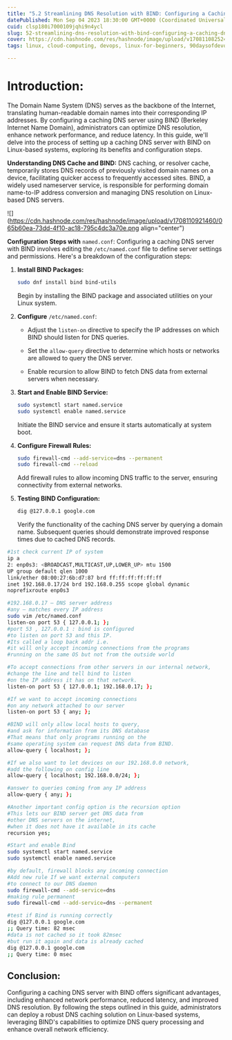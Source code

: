 ```yaml
---
title: "5.2 Streamlining DNS Resolution with BIND: Configuring a Caching DNS Server"
datePublished: Mon Sep 04 2023 18:30:00 GMT+0000 (Coordinated Universal Time)
cuid: clsp180i7000109jqhi9n4ycl
slug: 52-streamlining-dns-resolution-with-bind-configuring-a-caching-dns-server
cover: https://cdn.hashnode.com/res/hashnode/image/upload/v1708110825245/0e772b6a-b846-4e70-9e89-6ccdfb3457dc.png
tags: linux, cloud-computing, devops, linux-for-beginners, 90daysofdevops, shubhamlondhe, trainwithshubham

---
```


# **Introduction:**

The Domain Name System (DNS) serves as the backbone of the Internet, translating human-readable domain names into their corresponding IP addresses. By configuring a caching DNS server using BIND (Berkeley Internet Name Domain), administrators can optimize DNS resolution, enhance network performance, and reduce latency. In this guide, we'll delve into the process of setting up a caching DNS server with BIND on Linux-based systems, exploring its benefits and configuration steps.

**Understanding DNS Cache and BIND:** DNS caching, or resolver cache, temporarily stores DNS records of previously visited domain names on a device, facilitating quicker access to frequently accessed sites. BIND, a widely used nameserver service, is responsible for performing domain name-to-IP address conversion and managing DNS resolution on Linux-based DNS servers.

![](https://cdn.hashnode.com/res/hashnode/image/upload/v1708110921460/065b60ea-73dd-4f10-ac18-795c4dc3a70e.png align="center")

**Configuration Steps with** `named.conf`: Configuring a caching DNS server with BIND involves editing the `/etc/named.conf` file to define server settings and permissions. Here's a breakdown of the configuration steps:

1. **Install BIND Packages:**
    
    ```bash
    sudo dnf install bind bind-utils
    ```
    
    Begin by installing the BIND package and associated utilities on your Linux system.
    
2. **Configure** `/etc/named.conf`:
    
    * Adjust the `listen-on` directive to specify the IP addresses on which BIND should listen for DNS queries.
        
    * Set the `allow-query` directive to determine which hosts or networks are allowed to query the DNS server.
        
    * Enable recursion to allow BIND to fetch DNS data from external servers when necessary.
        
3. **Start and Enable BIND Service:**
    
    ```bash
    sudo systemctl start named.service
    sudo systemctl enable named.service
    ```
    
    Initiate the BIND service and ensure it starts automatically at system boot.
    
4. **Configure Firewall Rules:**
    
    ```bash
    sudo firewall-cmd --add-service=dns --permanent
    sudo firewall-cmd --reload
    ```
    
    Add firewall rules to allow incoming DNS traffic to the server, ensuring connectivity from external networks.
    
5. **Testing BIND Configuration:**
    
    ```bash
    dig @127.0.0.1 google.com
    ```
    
    Verify the functionality of the caching DNS server by querying a domain name. Subsequent queries should demonstrate improved response times due to cached DNS records.
    

```bash
#1st check current IP of system
ip a
2: enp0s3: <BROADCAST,MULTICAST,UP,LOWER_UP> mtu 1500
UP group default qlen 1000
link/ether 08:00:27:6b:d7:87 brd ff:ff:ff:ff:ff:ff
inet 192.168.0.17/24 brd 192.168.0.255 scope global dynamic
noprefixroute enp0s3

#192.168.0.17 – DNS server address
#any – matches every IP address
sudo vim /etc/named.conf
listen-on port 53 { 127.0.0.1; };
#port 53 , 127.0.0.1 : bind is configured 
#to listen on port 53 and this IP. 
#Its called a loop back addr i.e. 
#it will only accept incoming connections from the programs 
#running on the same OS but not from the outside world

#To accept connections from other servers in our internal network, 
#change the line and tell bind to listen 
#on the IP address it has on that network.
listen-on port 53 { 127.0.0.1; 192.168.0.17; };

#If we want to accept incoming connections 
#on any network attached to our server
listen-on port 53 { any; };

#BIND will only allow local hosts to query, 
#and ask for information from its DNS database
#That means that only programs running on the 
#same operating system can request DNS data from BIND.
allow-query { localhost; };

#If we also want to let devices on our 192.168.0.0 network, 
#add the following on config line
allow-query { localhost; 192.168.0.0/24; };

#answer to queries coming from any IP address
allow-query { any; };

#Another important config option is the recursion option
#This lets our BIND server get DNS data from 
#other DNS servers on the internet,
#when it does not have it available in its cache
recursion yes;

#Start and enable Bind
sudo systemctl start named.service
sudo systemctl enable named.service

#by default, firewall blocks any incoming connection
#Add new rule If we want external computers
#to connect to our DNS daemon
sudo firewall-cmd --add-service=dns
#making rule permanent
sudo firewall-cmd --add-service=dns --permanent

#test if Bind is running correctly
dig @127.0.0.1 google.com
;; Query time: 82 msec
#data is not cached so it took 82msec
#but run it again and data is already cached
dig @127.0.0.1 google.com
;; Query time: 0 msec
```

## **Conclusion:**

Configuring a caching DNS server with BIND offers significant advantages, including enhanced network performance, reduced latency, and improved DNS resolution. By following the steps outlined in this guide, administrators can deploy a robust DNS caching solution on Linux-based systems, leveraging BIND's capabilities to optimize DNS query processing and enhance overall network efficiency.